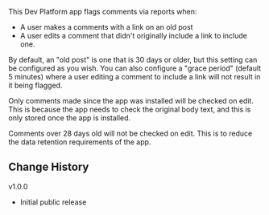 This Dev Platform app flags comments via reports when:

* A user makes a comments with a link on an old post
* A user edits a comment that didn't originally include a link to include one.

By default, an "old post" is one that is 30 days or older, but this setting can be configured as you wish. You can also configure a "grace period" (default 5 minutes) where a user editing a comment to include a link will not result in it being flagged.

Only comments made since the app was installed will be checked on edit. This is because the app needs to check the original body text, and this is only stored once the app is installed.

Comments over 28 days old will not be checked on edit. This is to reduce the data retention requirements of the app.

## Change History

v1.0.0

* Initial public release
